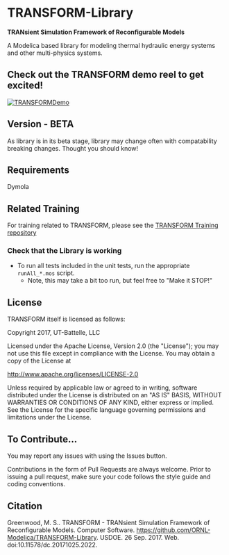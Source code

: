 # TRANSFORM-Library
__TRANsient Simulation Framework of Reconfigurable Models__

A Modelica based library for modeling thermal hydraulic energy systems and other multi-physics systems.

## Check out the TRANSFORM demo reel to get excited!

[![TRANSFORMDemo](http://img.youtube.com/vi/esUoh9zBK-M/0.jpg)](https://youtu.be/lEhW7kK8ypw)

## Version - BETA

As library is in its beta stage, library may change often with compatability breaking changes. Thought you should know!

## Requirements

Dymola

## Related Training

For training related to TRANSFORM, please see the [TRANSFORM Training repository](https://github.com/ORNL-Modelica/TRANSFORM-Training)

### Check that the Library is working

- To run all tests included in the unit tests, run the appropriate `runAll_*.mos` script.
    - Note, this may take a bit too run, but feel free to "Make it STOP!"

## License

TRANSFORM itself is licensed as follows:

Copyright 2017, UT-Battelle, LLC

Licensed under the Apache License, Version 2.0 (the "License"); you may not use this file except in compliance with the License. You may obtain a copy of the License at

http://www.apache.org/licenses/LICENSE-2.0

Unless required by applicable law or agreed to in writing, software distributed under the License is distributed on an "AS IS" BASIS, WITHOUT WARRANTIES OR CONDITIONS OF ANY KIND, either express or implied. See the License for the specific language governing permissions and limitations under the License.

## To Contribute...
You may report any issues with using the Issues button.

Contributions in the form of Pull Requests are always welcome.
Prior to issuing a pull request, make sure your code follows the style guide and coding conventions.

## Citation
Greenwood, M. S.. TRANSFORM - TRANsient Simulation Framework of Reconfigurable Models. Computer Software. https://github.com/ORNL-Modelica/TRANSFORM-Library. USDOE. 26 Sep. 2017. Web. doi:10.11578/dc.20171025.2022.
